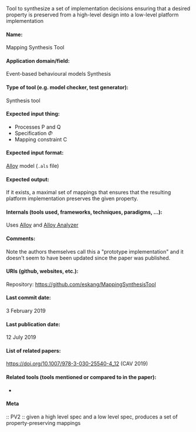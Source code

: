 Tool to synthesize a set of implementation decisions ensuring that a desired property is preserved from a high-level design into a low-level platform implementation

#### Name:
Mapping Synthesis Tool

#### Application domain/field:
Event-based behavioural models
Synthesis

#### Type of tool (e.g. model checker, test generator):
Synthesis tool

#### Expected input thing:
- Processes P and Q
- Specification $\Phi$
- Mapping constraint C

#### Expected input format:
[Alloy](Alloy.md) model (`.als` file)

#### Expected output:
If it exists, a maximal set of mappings that ensures that the resulting platform implementation preserves the given property.

#### Internals (tools used, frameworks, techniques, paradigms, ...):
Uses [Alloy](Alloy.md) and [Alloy Analyzer](Solvers/Alloy%20Analyzer.md)

#### Comments:
Note the authors themselves call this a "prototype implementation" and it doesn't seem to have been updated since the paper was published.

#### URIs (github, websites, etc.):
Repository: https://github.com/eskang/MappingSynthesisTool

#### Last commit date:
3 February 2019

#### Last publication date:
12 July 2019

#### List of related papers:
https://doi.org/10.1007/978-3-030-25540-4_12 (CAV 2019)

#### Related tools (tools mentioned or compared to in the paper):
-

#### Meta
:: PV2 :: given a high level spec and a low level spec, produces a set of property-preserving mappings